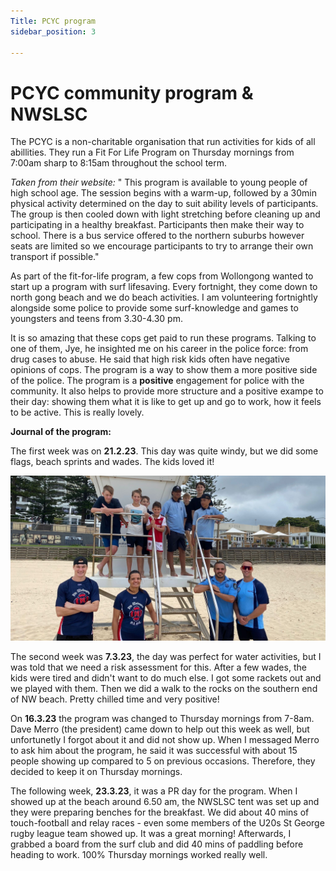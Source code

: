 ```yaml
---
Title: PCYC program
sidebar_position: 3

---
```

# PCYC community program & NWSLSC
The PCYC is a non-charitable organisation that run activities for kids of all abillities. They run a Fit For Life Program on Thursday mornings from 7:00am sharp to 8:15am throughout the school term. 

*Taken from their website:* 
" This program is available to young people of high school age. The session begins with a warm-up, followed by a 30min physical activity determined on the day to suit ability levels of participants. The group is then cooled down with light stretching before cleaning up and participating in a healthy breakfast. Participants then make their way to school. There is a bus service offered to the northern suburbs however seats are limited so we encourage participants to try to arrange their own transport if possible."

As part of the fit-for-life program, a few cops from Wollongong wanted to start up a program with surf lifesaving. Every fortnight, they come down to north gong beach and we do beach activities. I am volunteering fortnightly alongside some police to provide some surf-knowledge and games to youngsters and teens from 3.30-4.30 pm. 

It is so amazing that these cops get paid to run these programs. Talking to one of them, Jye, he insighted me on his career in the police force: from drug cases to abuse. He said that high risk kids often have negative opinions of cops. The program is a way to show them a more positive side of the police. The program is a **positive** engagement for police with the community. It also helps to provide more structure and a positive exampe to their day: showing them what it is like to get up and go to work, how it feels to be active. This is really lovely.  

**Journal of the program:**

The first week was on **21.2.23**. This day was quite windy, but we did some flags, beach sprints and wades. The kids loved it! 

![The first day of the program](pics/sls-pcyc2.png)

The second week was **7.3.23**, the day was perfect for water activities, but I was told that we need a risk assessment for this. After a few wades, the kids were tired and didn't want to do much else. I got some rackets out and we played with them. Then we did a walk to the rocks on the southern end of NW beach. Pretty chilled time and very positive! 

On **16.3.23** the program was changed to Thursday mornings from 7-8am. Dave Merro (the president) came down to help out this week as well, but unfortunetly I forgot about it and did not show up. When I messaged Merro to ask him about the program, he said it was successful with about 15 people showing up compared to 5 on previous occasions. Therefore, they decided to keep it on Thursday mornings. 

The following week, **23.3.23**, it was a PR day for the program. When I showed up at the beach around 6.50 am, the NWSLSC tent was set up and they were preparing benches for the breakfast. We did about 40 mins of touch-football and relay races - even some members of the U20s St George rugby league team showed up. It was a great morning! Afterwards, I grabbed a board from the surf club and did 40 mins of paddling before heading to work. 100% Thursday mornings worked really well. 

